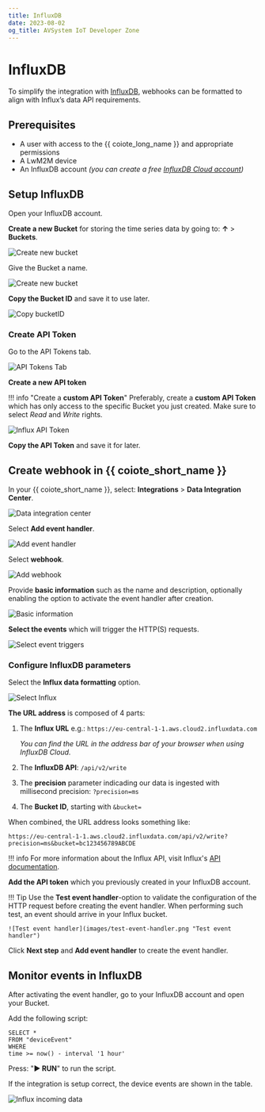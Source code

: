 ```yaml
---
title: InfluxDB
date: 2023-08-02
og_title: AVSystem IoT Developer Zone
---
```


# InfluxDB

To simplify the integration with [InfluxDB](https://www.influxdata.com/), webhooks can be formatted to align with Influx’s data API requirements. 

## Prerequisites

* A user with access to the {{ coiote_long_name }} and appropriate permissions
* A LwM2M device
* An InfluxDB account *(you can create a free [InfluxDB Cloud account](https://www.influxdata.com/get-influxdb/))*


## Setup InfluxDB

Open your InfluxDB account.

**Create a new Bucket** for storing the time series data by going to: **↑** > **Buckets**.

![Create new bucket](images/influx-buckets.png "Create new bucket")

Give the Bucket a name.

![Create new bucket](images/influx-create_bucket2.png "Create new bucket")

**Copy the Bucket ID** and save it to use later.

![Copy bucketID](images/influx-copy-bucketID.png "Copy bucketID")

### Create API Token

Go to the API Tokens tab.

![API Tokens Tab](images/api-tokens.png "API Tokens Tab")

**Create a new API token**

!!! info "Create a **custom API Token**"
    Preferably, create a **custom API Token** which has only access to the specific Bucket you just created. Make sure to select *Read* and *Write* rights.

![Influx API Token](images/influx-api-token.png "Influx API Token")

**Copy the API Token** and save it for later.

## Create webhook in {{ coiote_short_name }}

In your {{ coiote_short_name }}, select: **Integrations** > **Data Integration Center**.

![Data integration center](images/data-integration-center.png "Data Integration Center")

Select **Add event handler**.

![Add event handler](images/add-event-handler.png "Add event handler")

Select **webhook**.

![Add webhook](images/webhook.png "Add webhook")

Provide **basic information** such as the name and description, optionally enabling the option to activate the event handler after creation.  

![Basic information](images/basic-information.png "Provide basic information")

**Select the events** which will trigger the HTTP(S) requests.

![Select event triggers](images/events.png "Select event triggers")

### Configure InfluxDB parameters

Select the **Influx data formatting** option.

![Select Influx](images/influx-data-formatting.png "Select Influx")

**The URL address** is composed of 4 parts:

1. The **Influx URL** e.g.: `https://eu-central-1-1.aws.cloud2.influxdata.com` 

    *You can find the URL in the address bar of your browser when using InfluxDB Cloud.*

2. The **InfluxDB API**: `/api/v2/write`
3. The **precision** parameter indicading our data is ingested with millisecond precision: `?precision=ms`
4. The **Bucket ID**, starting with `&bucket=`

When combined, the URL address looks something like: 

```
https://eu-central-1-1.aws.cloud2.influxdata.com/api/v2/write?precision=ms&bucket=bc123456789ABCDE
```

!!! info
    For more information about the Influx API, visit Influx's [API documentation](https://docs.influxdata.com/influxdb/v2.7/api/). 

**Add the API token** which you previously created in your InfluxDB account.


!!! Tip
    Use the **Test event handler**-option to validate the configuration of the HTTP request before creating the event handler. When performing such test, an event should arrive in your Influx bucket.

    ![Test event handler](images/test-event-handler.png "Test event handler")
    

Click **Next step** and **Add event handler** to create the event handler.


## Monitor events in InfluxDB

After activating the event handler, go to your InfluxDB account and open your Bucket.

Add the following script:

```
SELECT *
FROM "deviceEvent"
WHERE
time >= now() - interval '1 hour'
```

Press: "**► RUN**" to run the script.

If the integration is setup correct, the device events are shown in the table.

![Influx incoming data](images/influx-incoming-data.png "Influx incoming data")
